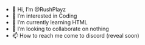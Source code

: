 - 👋 Hi, I’m @RushPlayz
- 👀 I’m interested in Coding
- 🌱 I’m currently learning HTML
- 💞️ I’m looking to collaborate on nothing
- 📫 How to reach me come to discord (reveal soon)

<!---
RushPlayz/RushPlayz is a ✨ special ✨ repository because its `README.md` (this file) appears on your GitHub profile.
You can click the Preview link to take a look at your changes.
--->
